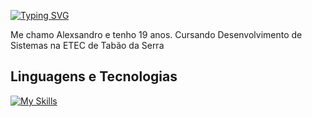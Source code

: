 [![Typing SVG](https://readme-typing-svg.demolab.com?font=Fira+Code&size=21&duration=5008&pause=1000&color=9516F7&width=435&lines=Bonjour+le+monde%2C+Alexsandro+aqui+)](https://git.io/typing-svg)

Me chamo Alexsandro e tenho 19 anos. Cursando Desenvolvimento de Sistemas na ETEC de Tabão da Serra

## Linguagens e Tecnologias
[![My Skills](https://skillicons.dev/icons?i=js,react,nodejs,mysql,express)](https://skillicons.dev)
